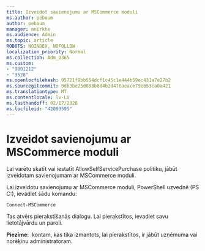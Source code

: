 ```yaml
---
title: Izveidot savienojumu ar MSCommerce moduli
ms.author: pebaum
author: pebaum
manager: mnirkhe
ms.audience: Admin
ms.topic: article
ROBOTS: NOINDEX, NOFOLLOW
localization_priority: Normal
ms.collection: Adm_O365
ms.custom:
- "9001212"
- "3528"
ms.openlocfilehash: 95721f9bb554dcf1c45c1e444b59ec431a7e27b2
ms.sourcegitcommit: 9db3be25d088b8d4b2d476aeace79e653ca0a421
ms.translationtype: MT
ms.contentlocale: lv-LV
ms.lasthandoff: 02/17/2020
ms.locfileid: "42093595"
---
```

# <a name="connect-to-the-mscommerce-module"></a>Izveidot savienojumu ar MSCommerce moduli

Lai varētu skatīt vai iestatīt AllowSelfServicePurchase politiku, jābūt izveidotam savienojumam ar MSCommerce moduli.  

Lai izveidotu savienojumu ar MSCommerce moduli, PowerShell uzvednē (PS C:\), ievadiet šādu komandu:

    Connect-MSCommerce

Tas atvērs pierakstīšanās dialogu. Lai pierakstītos, ievadiet savu lietotājvārdu un paroli.

**Piezīme:**&nbsp;&nbsp;kontam, kas tika izmantots, lai pierakstītos, ir jābūt uzņēmuma vai norēķinu administratoram.
